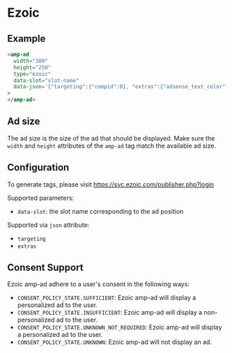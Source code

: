 <!---
Copyright 2016 The AMP HTML Authors. All Rights Reserved.

Licensed under the Apache License, Version 2.0 (the "License");
you may not use this file except in compliance with the License.
You may obtain a copy of the License at

      http://www.apache.org/licenses/LICENSE-2.0

Unless required by applicable law or agreed to in writing, software
distributed under the License is distributed on an "AS-IS" BASIS,
WITHOUT WARRANTIES OR CONDITIONS OF ANY KIND, either express or implied.
See the License for the specific language governing permissions and
limitations under the License.
-->

# Ezoic

## Example

```html
<amp-ad
  width="300"
  height="250"
  type="ezoic"
  data-slot="slot-name"
  data-json='{"targeting":{"compid":0}, "extras":{"adsense_text_color":"000000"}'
>
</amp-ad>
```

## Ad size

The ad size is the size of the ad that should be displayed. Make sure the `width` and `height` attributes of the `amp-ad` tag match the available ad size.

## Configuration

To generate tags, please visit https://svc.ezoic.com/publisher.php?login

Supported parameters:

- `data-slot`: the slot name corresponding to the ad position

Supported via `json` attribute:

- `targeting`
- `extras`

## Consent Support

Ezoic amp-ad adhere to a user's consent in the following ways:

- `CONSENT_POLICY_STATE.SUFFICIENT`: Ezoic amp-ad will display a personalized ad to the user.
- `CONSENT_POLICY_STATE.INSUFFICIENT`: Ezoic amp-ad will display a non-personalized ad to the user.
- `CONSENT_POLICY_STATE.UNKNOWN_NOT_REQUIRED`: Ezoic amp-ad will display a personalized ad to the user.
- `CONSENT_POLICY_STATE.UNKNOWN`: Ezoic amp-ad will not display an ad.
